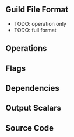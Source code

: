 <!-- -*- eval:(visual-line-mode 1) -*- -->

<div data-theme-toc="true"></div>
<div data-guild-docs="true"></div>

## Guild File Format

- TODO: operation only
- TODO: full format

## Operations

## Flags

## Dependencies

## Output Scalars

## Source Code
